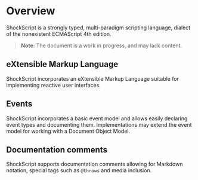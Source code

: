 # Overview

ShockScript is a strongly typed, multi-paradigm scripting language, dialect of the nonexistent ECMAScript 4th edition.

> **Note**: The document is a work in progress, and may lack content.

## eXtensible Markup Language

ShockScript incorporates an eXtensible Markup Language suitable for implementing reactive user interfaces.

## Events

ShockScript incorporates a basic event model and allows easily declaring event types and documenting them. Implementations may extend the event model for working with a Document Object Model.

## Documentation comments

ShockScript supports documentation comments allowing for Markdown notation, special tags such as `@throws` and media inclusion.